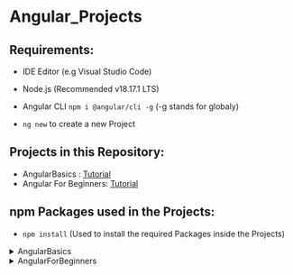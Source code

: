 # Angular_Projects
 
## Requirements:

- IDE Editor (e.g Visual Studio Code)
- Node.js (Recommended v18.17.1 LTS)
- Angular CLI `npm i @angular/cli -g` (-g stands for globaly)

- `ng new` to create a new Project

## Projects in this Repository:
- AngularBasics : [Tutorial](https://www.udemy.com/course/angular-6-for-beginners-by-harsha)
- Angular For Beginners: [Tutorial](https://www.udemy.com/course/angular-for-beginners-course)

## npm Packages used in the Projects:

- `npm install` (Used to install the required Packages inside the Projects)

<details>
<summary>AngularBasics</summary>
<br>

- `npm i bootstrap@4.0.0 --save`
- `npm i jquery --save`
- `npm i popper.js --save`

</details>

<details>
<summary>AngularForBeginners</summary>
<br>

<br>
</details>
